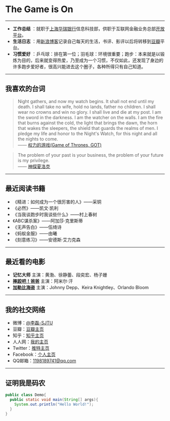 #  The Game is On

----------------------------------

- **工作总结** ：就职于[上海华瑞银行](https://www.shrbank.com/)信息科技部，供职于互联网金融业务总部[开放平台](https://open.hulubank.com.cn/)。
- **生活日志** ：用[新浪博客](http://blog.sina.com.cn/lilei1998)记录自己每天的生活，书评、影评以后将转移到[豆瓣](https://www.douban.com/people/lilei1998/)平台。
- **习惯爱好** ：乒乓球：排在第一位；羽毛球：环境很重要；跑步：本来就是以锻炼为目的，后来就变得热爱，乃至成为一个习惯，不仅如此，还发现了身边的许多跑步爱好者，很高兴能进去这个圈子，各种所得只有自己知道。

-----------------------------

## 我喜欢的台词

> Night gathers, and now my watch begins. It shall not end until my death. I shall take no wife, hold no lands, father no children. I shall wear no crowns and win no glory. I shall live and die at my post. I am the sword in the darkness. I am the watcher on the walls. I am the fire that burns against the cold, the light that brings the dawn, the horn that wakes the sleepers, the shield that guards the realms of men. I pledge my life and honor to the Night's Watch, for this night and all the nights to come.     
> —— [权力的游戏(Game of Thrones, GOT)](http://asoiaf.huiji.wiki/wiki/)

> The problem of your past is your business, the problem of your future is my privilege.	
> —— [神探夏洛克](http://www.sherlock-holmes.co.uk/)



-----------


## 最近阅读书籍

* 《精进：如何成为一个很厉害的人》——采铜
* 《必然》——凯文·凯利
* 《当我谈跑步时我谈些什么》——村上春树
* 《ABC谋杀案》——阿加莎·克里斯蒂
* 《无声告白》——伍绮诗
* 《蚂蚁金服》——由曦
* 《刻意练习》——安德斯·艾力克森


------------------------------

## 最近看的电影

- **记忆大师**  主演：黄渤、徐静蕾、段奕宏、杨子姗
- **[摔跤吧！爸爸](http://blog.sina.com.cn/s/blog_76b0a9b60102xble.html)**  主演：阿米尔·汗 
- **[加勒比海盗](http://blog.sina.com.cn/s/blog_76b0a9b60102xcg6.html)** 主演：Johnny Depp、Keira Knightley、Orlando Bloom

-----------------------------
## 我的社交网络
- 微博：[@李磊-SJTU](http://weibo.com/lingtiandipan)
- 豆瓣：[豆瓣主页](https://www.douban.com/people/lilei1998/)
- 知乎：[知乎主页](https://www.zhihu.com/people/li-lei-10-26)
- 人人网：[我的主页](http://www.renren.com/357981768/profile)
- Twitter：[推特主页](https://twitter.com/lilei1998)
- Facebook：[个人主页](https://www.facebook.com/lilei11981)
- QQ邮箱：<1198189741@qq.com>

---------------------------

## 证明我是码农
``` java
public class Demo{
  public static void main(String[] args){
    System.out.println("Hello World!");
  }
}
```
